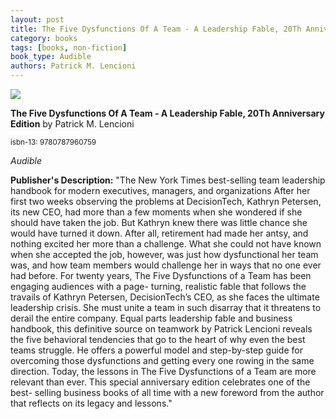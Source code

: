 ```yaml
---
layout: post
title: The Five Dysfunctions Of A Team - A Leadership Fable, 20Th Anniversary Edition
category: books
tags: [books, non-fiction]
book_type: Audible
authors: Patrick M. Lencioni
---
```


<img src="http://books.google.com/books/content?id=dsN3CgAAQBAJ&printsec=frontcover&img=1&zoom=1&edge=curl&source=gbs_api"/>

**The Five Dysfunctions Of A Team - A Leadership Fable, 20Th Anniversary Edition** by Patrick M. Lencioni

<sup>isbn-13: 9780787960759</sup>

*Audible*

**Publisher's Description:**
"The New York Times best-selling team leadership handbook for modern
executives, managers, and organizations After her first two weeks observing
the problems at DecisionTech, Kathryn Petersen, its new CEO, had more than
a few moments when she wondered if she should have taken the job. But
Kathryn knew there was little chance she would have turned it down. After
all, retirement had made her antsy, and nothing excited her more than a
challenge. What she could not have known when she accepted the job,
however, was just how dysfunctional her team was, and how team members
would challenge her in ways that no one ever had before. For twenty years,
The Five Dysfunctions of a Team has been engaging audiences with a page-
turning, realistic fable that follows the travails of Kathryn Petersen,
DecisionTech’s CEO, as she faces the ultimate leadership crisis. She must
unite a team in such disarray that it threatens to derail the entire
company. Equal parts leadership fable and business handbook, this
definitive source on teamwork by Patrick Lencioni reveals the five
behavioral tendencies that go to the heart of why even the best teams
struggle. He offers a powerful model and step-by-step guide for overcoming
those dysfunctions and getting every one rowing in the same direction.
Today, the lessons in The Five Dysfunctions of a Team are more relevant
than ever. This special anniversary edition celebrates one of the best-
selling business books of all time with a new foreword from the author that
reflects on its legacy and lessons."
